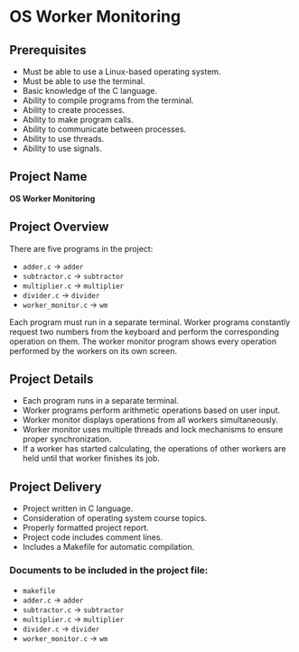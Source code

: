 # OS Worker Monitoring

## Prerequisites

- Must be able to use a Linux-based operating system.
- Must be able to use the terminal.
- Basic knowledge of the C language.
- Ability to compile programs from the terminal.
- Ability to create processes.
- Ability to make program calls.
- Ability to communicate between processes.
- Ability to use threads.
- Ability to use signals.

## Project Name

**OS Worker Monitoring**

## Project Overview

There are five programs in the project:

- `adder.c` -> `adder`
- `subtractor.c` -> `subtractor`
- `multiplier.c` -> `multiplier`
- `divider.c` -> `divider`
- `worker_monitor.c` -> `wm`

Each program must run in a separate terminal. Worker programs constantly request two numbers from the keyboard and perform the corresponding operation on them. The worker monitor program shows every operation performed by the workers on its own screen.

## Project Details

- Each program runs in a separate terminal.
- Worker programs perform arithmetic operations based on user input.
- Worker monitor displays operations from all workers simultaneously.
- Worker monitor uses multiple threads and lock mechanisms to ensure proper synchronization.
- If a worker has started calculating, the operations of other workers are held until that worker finishes its job.

## Project Delivery

- Project written in C language.
- Consideration of operating system course topics.
- Properly formatted project report.
- Project code includes comment lines.
- Includes a Makefile for automatic compilation.
  
### Documents to be included in the project file:

- `makefile`
- `adder.c` -> `adder`
- `subtractor.c` -> `subtractor`
- `multiplier.c` -> `multiplier`
- `divider.c` -> `divider`
- `worker_monitor.c` -> `wm`